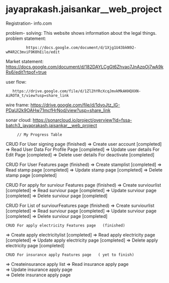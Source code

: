 # jayaprakash.jaisankar__web_project
 
 Registration- info.com
 
 problem- solving:
       This website shows information about the legal things.
 problem statement:
 
             https://docs.google.com/document/d/1Xjg1U43bkN92-wM4R2C3mviF9K0hEilo/edit
             
 Market statement:
              https://docs.google.com/document/d/182DAYLCgGt6Zhvao7JnAzpOj7wA9kRs6/edit?rtpof=true
              
user flow:

       https://drive.google.com/file/d/1Zl2hYRcXcqJmvkMkAKHQXXN-AiROTA_t/view?usp=share_link    
       
       
  wire frame:
           https://drive.google.com/file/d/1dyoJtz_lG-PDaUI2k9OAHw71mcfHrNod/view?usp=share_link
      
   
 sonar cloud:
         https://sonarcloud.io/project/overview?id=fssa-batch3_jayaprakash.jaisankar__web_project
         
         // My Progress Table



  CRUD For User signing page  (finished)
  => Create user account [completed]
  => Read User Data For Profile Page [completed]
  => Update user details For Edit Page [completed]
  => Delete user details For deactivate [completed]



  CRUD For User Features page   (finished)
  => Create stamplist [completed]
  => Read stamp page  [completed]
  => Update stamp page  [completed]
  => Delete stamp page  [completed]


  CRUD For apply for surviour Features page   (finished)
  => Create surviourlist [completed]
  => Read surviour page  [completed]
  => Update surviour page  [completed]
  => Delete surviour page  [completed]


  CRUD For List of surviourFeatures page   (finished)
  => Create surviourlist [completed]
  => Read surviour page  [completed]
  => Update surviour page  [completed]
  => Delete surviour page  [completed]


    CRUD For apply electricity Features page   (finished)
  => Create apply electricitylist [completed]
  => Read apply electricity page  [completed]
  => Update apply electricity page  [completed]
  => Delete apply electricity page  [completed]


    CRUD For insurance apply Features page   ( yet to finish)
  => Createinsurance apply list 
  => Read insurance apply page  
  => Update insurance apply page  
  => Delete insurance apply page 





